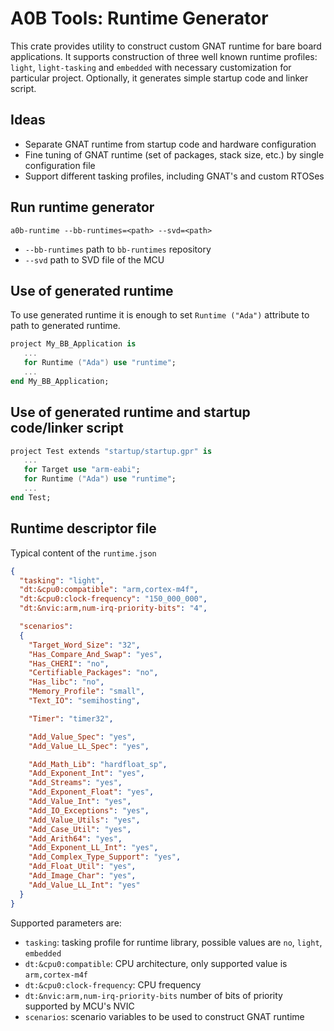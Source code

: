 # A0B Tools: Runtime Generator

This crate provides utility to construct custom GNAT runtime for bare board applications. 
It supports construction of three well known runtime profiles: `light`, `light-tasking` and `embedded` with necessary customization for particular project.
Optionally, it generates simple startup code and linker script.

## Ideas

* Separate GNAT runtime from startup code and hardware configuration
* Fine tuning of GNAT runtime (set of packages, stack size, etc.) by single configuration file
* Support different tasking profiles, including GNAT's and custom RTOSes

## Run runtime generator

`a0b-runtime --bb-runtimes=<path> --svd=<path>`

* `--bb-runtimes` path to `bb-runtimes` repository
* `--svd` path to SVD file of the MCU

## Use of generated runtime

To use generated runtime it is enough to set `Runtime ("Ada")` attribute to path to generated runtime.

```ada
project My_BB_Application is
   ...
   for Runtime ("Ada") use "runtime";
   ...
end My_BB_Application;
```

## Use of generated runtime and startup code/linker script

```ada
project Test extends "startup/startup.gpr" is
   ...
   for Target use "arm-eabi";
   for Runtime ("Ada") use "runtime";
   ...
end Test;

```

## Runtime descriptor file

Typical content of the `runtime.json`

```json
{
  "tasking": "light",
  "dt:&cpu0:compatible": "arm,cortex-m4f",
  "dt:&cpu0:clock-frequency": "150_000_000",
  "dt:&nvic:arm,num-irq-priority-bits": "4",

  "scenarios":
  {
    "Target_Word_Size": "32",
    "Has_Compare_And_Swap": "yes",
    "Has_CHERI": "no",
    "Certifiable_Packages": "no",
    "Has_libc": "no",
    "Memory_Profile": "small",
    "Text_IO": "semihosting",

    "Timer": "timer32",

    "Add_Value_Spec": "yes",
    "Add_Value_LL_Spec": "yes",

    "Add_Math_Lib": "hardfloat_sp",
    "Add_Exponent_Int": "yes",
    "Add_Streams": "yes",
    "Add_Exponent_Float": "yes",
    "Add_Value_Int": "yes",
    "Add_IO_Exceptions": "yes",
    "Add_Value_Utils": "yes",
    "Add_Case_Util": "yes",
    "Add_Arith64": "yes",
    "Add_Exponent_LL_Int": "yes",
    "Add_Complex_Type_Support": "yes",
    "Add_Float_Util": "yes",
    "Add_Image_Char": "yes",
    "Add_Value_LL_Int": "yes"
  }
}
```

Supported parameters are:
* `tasking`: tasking profile for runtime library, possible values are `no`, `light`, `embedded`
* `dt:&cpu0:compatible`: CPU architecture, only supported value is `arm,cortex-m4f`
* `dt:&cpu0:clock-frequency`: CPU frequency
* `dt:&nvic:arm,num-irq-priority-bits` number of bits of priority supported by MCU's NVIC
* `scenarios`: scenario variables to be used to construct GNAT runtime

